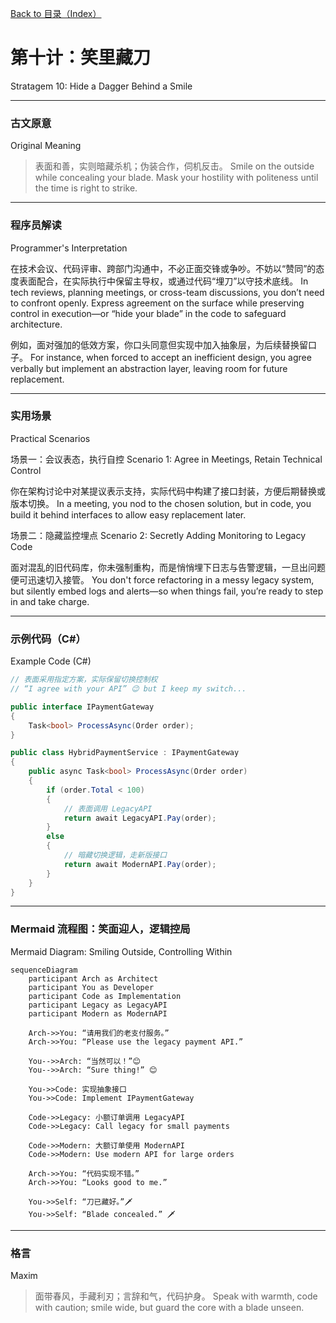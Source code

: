 [Back to 目录（Index）](https://github.com/uwspstar/The-36-Stratagems-for-Programmers/blob/main/Index.md)

# 第十计：笑里藏刀

Stratagem 10: Hide a Dagger Behind a Smile

---

### 古文原意

Original Meaning

> 表面和善，实则暗藏杀机；伪装合作，伺机反击。
> Smile on the outside while concealing your blade. Mask your hostility with politeness until the time is right to strike.

---

### 程序员解读

Programmer's Interpretation

在技术会议、代码评审、跨部门沟通中，不必正面交锋或争吵。不妨以“赞同”的态度表面配合，在实际执行中保留主导权，或通过代码“埋刀”以守技术底线。
In tech reviews, planning meetings, or cross-team discussions, you don’t need to confront openly. Express agreement on the surface while preserving control in execution—or “hide your blade” in the code to safeguard architecture.

例如，面对强加的低效方案，你口头同意但实现中加入抽象层，为后续替换留口子。
For instance, when forced to accept an inefficient design, you agree verbally but implement an abstraction layer, leaving room for future replacement.

---

### 实用场景

Practical Scenarios

场景一：会议表态，执行自控
Scenario 1: Agree in Meetings, Retain Technical Control

你在架构讨论中对某提议表示支持，实际代码中构建了接口封装，方便后期替换或版本切换。
In a meeting, you nod to the chosen solution, but in code, you build it behind interfaces to allow easy replacement later.

场景二：隐藏监控埋点
Scenario 2: Secretly Adding Monitoring to Legacy Code

面对混乱的旧代码库，你未强制重构，而是悄悄埋下日志与告警逻辑，一旦出问题便可迅速切入接管。
You don't force refactoring in a messy legacy system, but silently embed logs and alerts—so when things fail, you’re ready to step in and take charge.

---

### 示例代码（C#）

Example Code (C#)

```csharp
// 表面采用指定方案，实际保留切换控制权
// “I agree with your API” 😉 but I keep my switch...

public interface IPaymentGateway
{
    Task<bool> ProcessAsync(Order order);
}

public class HybridPaymentService : IPaymentGateway
{
    public async Task<bool> ProcessAsync(Order order)
    {
        if (order.Total < 100)
        {
            // 表面调用 LegacyAPI
            return await LegacyAPI.Pay(order);
        }
        else
        {
            // 暗藏切换逻辑，走新版接口
            return await ModernAPI.Pay(order);
        }
    }
}
```

---

### Mermaid 流程图：笑面迎人，逻辑控局

Mermaid Diagram: Smiling Outside, Controlling Within

```mermaid
sequenceDiagram
    participant Arch as Architect
    participant You as Developer
    participant Code as Implementation
    participant Legacy as LegacyAPI
    participant Modern as ModernAPI

    Arch->>You: “请用我们的老支付服务。”  
    Arch->>You: “Please use the legacy payment API.”

    You-->>Arch: “当然可以！”😊  
    You-->>Arch: “Sure thing!” 😊

    You->>Code: 实现抽象接口  
    You->>Code: Implement IPaymentGateway

    Code->>Legacy: 小额订单调用 LegacyAPI  
    Code->>Legacy: Call legacy for small payments

    Code->>Modern: 大额订单使用 ModernAPI  
    Code->>Modern: Use modern API for large orders

    Arch->>You: “代码实现不错。”  
    Arch->>You: “Looks good to me.”

    You->>Self: “刀已藏好。”🗡️  
    You->>Self: “Blade concealed.” 🗡️
```

---

### 格言

Maxim

> 面带春风，手藏利刃；言辞和气，代码护身。
> Speak with warmth, code with caution; smile wide, but guard the core with a blade unseen.
